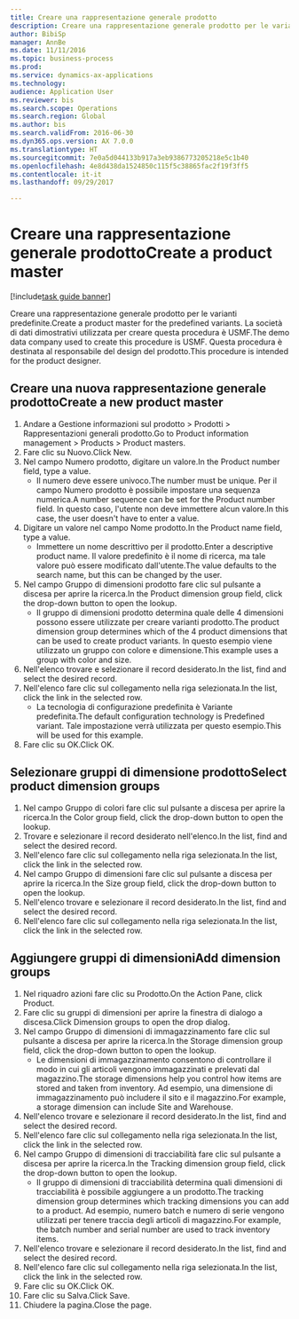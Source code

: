 ```yaml
--- 
title: Creare una rappresentazione generale prodotto
description: Creare una rappresentazione generale prodotto per le varianti predefinite.
author: BibiSp
manager: AnnBe
ms.date: 11/11/2016
ms.topic: business-process
ms.prod: 
ms.service: dynamics-ax-applications
ms.technology: 
audience: Application User
ms.reviewer: bis
ms.search.scope: Operations
ms.search.region: Global
ms.author: bis
ms.search.validFrom: 2016-06-30
ms.dyn365.ops.version: AX 7.0.0
ms.translationtype: HT
ms.sourcegitcommit: 7e0a5d044133b917a3eb9386773205218e5c1b40
ms.openlocfilehash: 4e8d438da1524850c115f5c38865fac2f19f3ff5
ms.contentlocale: it-it
ms.lasthandoff: 09/29/2017

---
```

# <a name="create-a-product-master"></a><span data-ttu-id="c4c47-103">Creare una rappresentazione generale prodotto</span><span class="sxs-lookup"><span data-stu-id="c4c47-103">Create a product master</span></span>

[!include[task guide banner](../../includes/task-guide-banner.md)]

<span data-ttu-id="c4c47-104">Creare una rappresentazione generale prodotto per le varianti predefinite.</span><span class="sxs-lookup"><span data-stu-id="c4c47-104">Create a product master for the predefined variants.</span></span> <span data-ttu-id="c4c47-105">La società di dati dimostrativi utilizzata per creare questa procedura è USMF.</span><span class="sxs-lookup"><span data-stu-id="c4c47-105">The demo data company used to create this procedure is USMF.</span></span> <span data-ttu-id="c4c47-106">Questa procedura è destinata al responsabile del design del prodotto.</span><span class="sxs-lookup"><span data-stu-id="c4c47-106">This procedure is intended for the product designer.</span></span>


## <a name="create-a-new-product-master"></a><span data-ttu-id="c4c47-107">Creare una nuova rappresentazione generale prodotto</span><span class="sxs-lookup"><span data-stu-id="c4c47-107">Create a new product master</span></span>
1. <span data-ttu-id="c4c47-108">Andare a Gestione informazioni sul prodotto > Prodotti > Rappresentazioni generali prodotto.</span><span class="sxs-lookup"><span data-stu-id="c4c47-108">Go to Product information management > Products > Product masters.</span></span>
2. <span data-ttu-id="c4c47-109">Fare clic su Nuovo.</span><span class="sxs-lookup"><span data-stu-id="c4c47-109">Click New.</span></span>
3. <span data-ttu-id="c4c47-110">Nel campo Numero prodotto, digitare un valore.</span><span class="sxs-lookup"><span data-stu-id="c4c47-110">In the Product number field, type a value.</span></span>
    * <span data-ttu-id="c4c47-111">Il numero deve essere univoco.</span><span class="sxs-lookup"><span data-stu-id="c4c47-111">The number must be unique.</span></span> <span data-ttu-id="c4c47-112">Per il campo Numero prodotto è possibile impostare una sequenza numerica.</span><span class="sxs-lookup"><span data-stu-id="c4c47-112">A number sequence can be set for the Product number field.</span></span> <span data-ttu-id="c4c47-113">In questo caso, l'utente non deve immettere alcun valore.</span><span class="sxs-lookup"><span data-stu-id="c4c47-113">In this case, the user doesn't have to enter a value.</span></span>  
4. <span data-ttu-id="c4c47-114">Digitare un valore nel campo Nome prodotto.</span><span class="sxs-lookup"><span data-stu-id="c4c47-114">In the Product name field, type a value.</span></span>
    * <span data-ttu-id="c4c47-115">Immettere un nome descrittivo per il prodotto.</span><span class="sxs-lookup"><span data-stu-id="c4c47-115">Enter a descriptive product name.</span></span> <span data-ttu-id="c4c47-116">Il valore predefinito è il nome di ricerca, ma tale valore può essere modificato dall'utente.</span><span class="sxs-lookup"><span data-stu-id="c4c47-116">The value defaults to the search name, but this can be changed by the user.</span></span>  
5. <span data-ttu-id="c4c47-117">Nel campo Gruppo di dimensioni prodotto fare clic sul pulsante a discesa per aprire la ricerca.</span><span class="sxs-lookup"><span data-stu-id="c4c47-117">In the Product dimension group field, click the drop-down button to open the lookup.</span></span>
    * <span data-ttu-id="c4c47-118">Il gruppo di dimensioni prodotto determina quale delle 4 dimensioni possono essere utilizzate per creare varianti prodotto.</span><span class="sxs-lookup"><span data-stu-id="c4c47-118">The product dimension group determines which of the 4 product dimensions that can be used to create product variants.</span></span> <span data-ttu-id="c4c47-119">In questo esempio viene utilizzato un gruppo con colore e dimensione.</span><span class="sxs-lookup"><span data-stu-id="c4c47-119">This example uses a group with color and size.</span></span>  
6. <span data-ttu-id="c4c47-120">Nell'elenco trovare e selezionare il record desiderato.</span><span class="sxs-lookup"><span data-stu-id="c4c47-120">In the list, find and select the desired record.</span></span>
7. <span data-ttu-id="c4c47-121">Nell'elenco fare clic sul collegamento nella riga selezionata.</span><span class="sxs-lookup"><span data-stu-id="c4c47-121">In the list, click the link in the selected row.</span></span>
    * <span data-ttu-id="c4c47-122">La tecnologia di configurazione predefinita è Variante predefinita.</span><span class="sxs-lookup"><span data-stu-id="c4c47-122">The default configuration technology is Predefined variant.</span></span> <span data-ttu-id="c4c47-123">Tale impostazione verrà utilizzata per questo esempio.</span><span class="sxs-lookup"><span data-stu-id="c4c47-123">This will be used for this example.</span></span>  
8. <span data-ttu-id="c4c47-124">Fare clic su OK.</span><span class="sxs-lookup"><span data-stu-id="c4c47-124">Click OK.</span></span>

## <a name="select-product-dimension-groups"></a><span data-ttu-id="c4c47-125">Selezionare gruppi di dimensione prodotto</span><span class="sxs-lookup"><span data-stu-id="c4c47-125">Select product dimension groups</span></span>
1. <span data-ttu-id="c4c47-126">Nel campo Gruppo di colori fare clic sul pulsante a discesa per aprire la ricerca.</span><span class="sxs-lookup"><span data-stu-id="c4c47-126">In the Color group field, click the drop-down button to open the lookup.</span></span>
2. <span data-ttu-id="c4c47-127">Trovare e selezionare il record desiderato nell'elenco.</span><span class="sxs-lookup"><span data-stu-id="c4c47-127">In the list, find and select the desired record.</span></span>
3. <span data-ttu-id="c4c47-128">Nell'elenco fare clic sul collegamento nella riga selezionata.</span><span class="sxs-lookup"><span data-stu-id="c4c47-128">In the list, click the link in the selected row.</span></span>
4. <span data-ttu-id="c4c47-129">Nel campo Gruppo di dimensioni fare clic sul pulsante a discesa per aprire la ricerca.</span><span class="sxs-lookup"><span data-stu-id="c4c47-129">In the Size group field, click the drop-down button to open the lookup.</span></span>
5. <span data-ttu-id="c4c47-130">Nell'elenco trovare e selezionare il record desiderato.</span><span class="sxs-lookup"><span data-stu-id="c4c47-130">In the list, find and select the desired record.</span></span>
6. <span data-ttu-id="c4c47-131">Nell'elenco fare clic sul collegamento nella riga selezionata.</span><span class="sxs-lookup"><span data-stu-id="c4c47-131">In the list, click the link in the selected row.</span></span>

## <a name="add-dimension-groups"></a><span data-ttu-id="c4c47-132">Aggiungere gruppi di dimensioni</span><span class="sxs-lookup"><span data-stu-id="c4c47-132">Add dimension groups</span></span>
1. <span data-ttu-id="c4c47-133">Nel riquadro azioni fare clic su Prodotto.</span><span class="sxs-lookup"><span data-stu-id="c4c47-133">On the Action Pane, click Product.</span></span>
2. <span data-ttu-id="c4c47-134">Fare clic su gruppi di dimensioni per aprire la finestra di dialogo a discesa.</span><span class="sxs-lookup"><span data-stu-id="c4c47-134">Click Dimension groups to open the drop dialog.</span></span>
3. <span data-ttu-id="c4c47-135">Nel campo Gruppo di dimensioni di immagazzinamento fare clic sul pulsante a discesa per aprire la ricerca.</span><span class="sxs-lookup"><span data-stu-id="c4c47-135">In the Storage dimension group field, click the drop-down button to open the lookup.</span></span>
    * <span data-ttu-id="c4c47-136">Le dimensioni di immagazzinamento consentono di controllare il modo in cui gli articoli vengono immagazzinati e prelevati dal magazzino.</span><span class="sxs-lookup"><span data-stu-id="c4c47-136">The storage dimensions help you control how items are stored and taken from inventory.</span></span> <span data-ttu-id="c4c47-137">Ad esempio, una dimensione di immagazzinamento può includere il sito e il magazzino.</span><span class="sxs-lookup"><span data-stu-id="c4c47-137">For example, a storage dimension can include Site and Warehouse.</span></span>  
4. <span data-ttu-id="c4c47-138">Nell'elenco trovare e selezionare il record desiderato.</span><span class="sxs-lookup"><span data-stu-id="c4c47-138">In the list, find and select the desired record.</span></span>
5. <span data-ttu-id="c4c47-139">Nell'elenco fare clic sul collegamento nella riga selezionata.</span><span class="sxs-lookup"><span data-stu-id="c4c47-139">In the list, click the link in the selected row.</span></span>
6. <span data-ttu-id="c4c47-140">Nel campo Gruppo di dimensioni di tracciabilità fare clic sul pulsante a discesa per aprire la ricerca.</span><span class="sxs-lookup"><span data-stu-id="c4c47-140">In the Tracking dimension group field, click the drop-down button to open the lookup.</span></span>
    * <span data-ttu-id="c4c47-141">Il gruppo di dimensioni di tracciabilità determina quali dimensioni di tracciabilità è possibile aggiungere a un prodotto.</span><span class="sxs-lookup"><span data-stu-id="c4c47-141">The tracking dimension group determines which tracking dimensions you can add to a product.</span></span> <span data-ttu-id="c4c47-142">Ad esempio, numero batch e numero di serie vengono utilizzati per tenere traccia degli articoli di magazzino.</span><span class="sxs-lookup"><span data-stu-id="c4c47-142">For example, the batch number and serial number are used to track inventory items.</span></span>  
7. <span data-ttu-id="c4c47-143">Nell'elenco trovare e selezionare il record desiderato.</span><span class="sxs-lookup"><span data-stu-id="c4c47-143">In the list, find and select the desired record.</span></span>
8. <span data-ttu-id="c4c47-144">Nell'elenco fare clic sul collegamento nella riga selezionata.</span><span class="sxs-lookup"><span data-stu-id="c4c47-144">In the list, click the link in the selected row.</span></span>
9. <span data-ttu-id="c4c47-145">Fare clic su OK.</span><span class="sxs-lookup"><span data-stu-id="c4c47-145">Click OK.</span></span>
10. <span data-ttu-id="c4c47-146">Fare clic su Salva.</span><span class="sxs-lookup"><span data-stu-id="c4c47-146">Click Save.</span></span>
11. <span data-ttu-id="c4c47-147">Chiudere la pagina.</span><span class="sxs-lookup"><span data-stu-id="c4c47-147">Close the page.</span></span>


